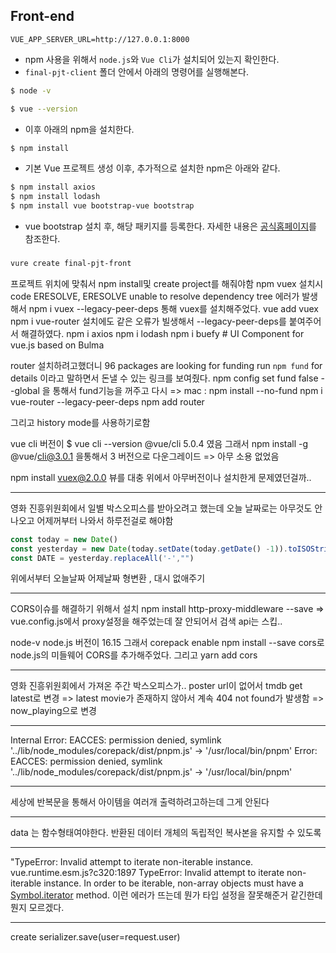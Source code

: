 ## Front-end

```
VUE_APP_SERVER_URL=http://127.0.0.1:8000
```

- npm 사용을 위해서 `node.js`와 `Vue Cli`가 설치되어 있는지 확인한다.
- `final-pjt-client` 폴더 안에서 아래의 명령어를 실행해본다.

```bash
$ node -v
```

```bash
$ vue --version
```

- 이후 아래의 npm을 설치한다.

```bash
$ npm install
```

- 기본 Vue 프로젝트 생성 이후, 추가적으로 설치한 npm은 아래와 같다.

```bash
$ npm install axios
$ npm install lodash
$ npm install vue bootstrap-vue bootstrap
```

- vue bootstrap 설치 후, 해당 패키지를 등록한다. 자세한 내용은 [공식홈페이지](https://bootstrap-vue.org/docs)를 참조한다.

### 
```bash
vure create final-pjt-front
```
프로젝트 위치에 맞춰서 npm install및 create project를 해줘야함 
npm vuex 설치시 
code ERESOLVE, ERESOLVE unable to resolve dependency tree 에러가 발생해서
npm i vuex --legacy-peer-deps 통해 vuex를 설치해주었다. 
vue add vuex
npm i vue-router 설치에도 같은 오류가 빌생해서 --legacy-peer-deps를 붙여주어서 해결하였다. 
npm i axios
npm i lodash
npm i buefy # UI Component for vue.js based on Bulma

router 설치하려고했더니 
96 packages are looking for funding
  run `npm fund` for details
이라고 말하면서 돈낼 수 있는 링크를 보여줬다.
npm config set fund false --global 을 통해서 fund기능을 꺼주고 다시 
=> mac : npm install --no-fund
npm i vue-router --legacy-peer-deps
npm add router 

그리고 history mode를 사용하기로함

vue cli 버전이 
$ vue cli --version
@vue/cli 5.0.4 였음
그래서 npm install -g @vue/cli@3.0.1 을통해서 3 버전으로 다운그레이드
=> 아무 소용 없었음

npm install vuex@2.0.0
뷰를 대충 위에서 아무버전이나 설치한게 문제였던걸까..


-------------------------


영화 진흥위원회에서 일별 박스오피스를 받아오려고 했는데
오늘 날짜로는 아무것도 안나오고 어제꺼부터 나와서 하루전걸로 해야함

```javascript
const today = new Date()
const yesterday = new Date(today.setDate(today.getDate() -1)).toISOString().split("T")[0]
const DATE = yesterday.replaceAll('-',"") 
```
위에서부터 오늘날짜 어제날짜 형변환 , 대시 없애주기 

-----------------------

CORS이슈를 해결하기 위해서 설치 
npm install http-proxy-middleware --save
=> vue.config.js에서 proxy설정을 해주었는데
잘 안되어서 검색 api는 스킵..

node-v 
node.js 버전이 16.15
그래서 corepack enable 
npm install --save cors로 
node.js의 미들웨어 CORS를 추가해주었다.
그리고 yarn add cors

--------------------


영화 진흥위원회에서 가져온 주간 박스오피스가.. poster url이 없어서
tmdb get latest로 변경
=> latest movie가 존재하지 않아서 계속 404 not found가 발생함
=> now_playing으로 변경 



-----
Internal Error: EACCES: permission denied, symlink '../lib/node_modules/corepack/dist/pnpm.js' -> '/usr/local/bin/pnpm'
Error: EACCES: permission denied, symlink '../lib/node_modules/corepack/dist/pnpm.js' -> '/usr/local/bin/pnpm'


-----
세상에 반복문을 통해서 아이템을 여러개 출력하려고하는데 그게 안된다 


-----
data 는 함수형태여야한다. 
반환된 데이터 개체의 독립적인 복사본을 유지할 수 있도록


-----
"TypeError: Invalid attempt to iterate non-iterable instance.
vue.runtime.esm.js?c320:1897 TypeError: Invalid attempt to iterate non-iterable instance.
In order to be iterable, non-array objects must have a [Symbol.iterator]() method.
이런 에러가 뜨는데 뭔가 타입 설정을 잘못해준거 같긴한데 뭔지 모르겠다. 


---
create 
serializer.save(user=request.user)
